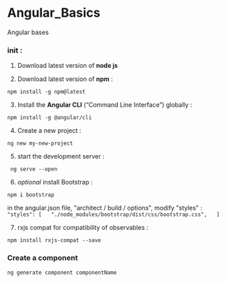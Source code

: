 # Angular_Basics
Angular bases

### init :  

1) Download latest version of **node js**  

2) Download latest version of **npm** :  

`npm install -g npm@latest`  

3) Install the **Angular CLI** (“Command Line Interface”) globally :  

`npm install -g @angular/cli`  

4) Create a new project :  

`ng new my-new-project`  

5) start the development server :  

` ng serve --open`  

6) *optional* install Bootstrap :  

`npm i bootstrap`  

in the angular.json file, "architect / build / options", modify "styles" : `"styles": [  
            "./node_modules/bootstrap/dist/css/bootstrap.css",  
            ]`  

7) rxjs compat for compatibility of observables :  

`npm install rxjs-compat --save`  

  
### Create a component  

`ng generate component componentName`